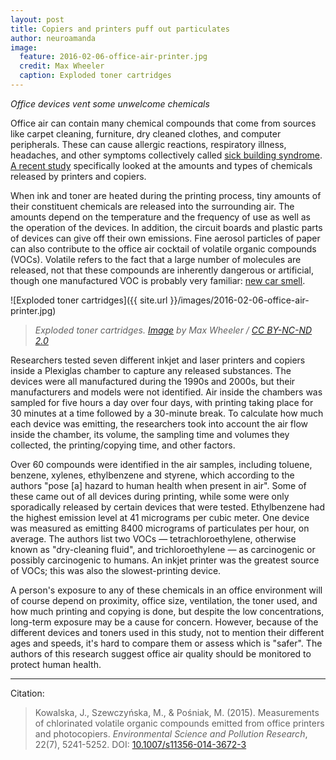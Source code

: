 ```yaml
---
layout: post
title: Copiers and printers puff out particulates
author: neuroamanda
image:
  feature: 2016-02-06-office-air-printer.jpg
  credit: Max Wheeler
  caption: Exploded toner cartridges
---
```


_Office devices vent some unwelcome chemicals_

Office air can contain many chemical compounds that come from sources like carpet cleaning, furniture, dry cleaned clothes, and computer peripherals.
These can cause allergic reactions, respiratory illness, headaches, and other symptoms collectively called [sick building syndrome](https://en.wikipedia.org/wiki/Sick_building_syndrome).
[A recent study](http://dx.doi.org/10.1007/s11356-014-3672-3) specifically looked at the amounts and types of chemicals released by printers and copiers.

<!--break-->

When ink and toner are heated during the printing process, tiny amounts of their constituent chemicals are released into the surrounding air.
The amounts depend on the temperature and the frequency of use as well as the operation of the devices.
In addition, the circuit boards and plastic parts of devices can give off their own emissions.
Fine aerosol particles of paper can also contribute to the office air cocktail of volatile organic compounds (VOCs).
Volatile refers to the fact that a large number of molecules are released, not that these compounds are inherently dangerous or artificial, though one manufactured VOC is probably very familiar: [new car smell](https://en.wikipedia.org/wiki/New_car_smell).

![Exploded toner cartridges]({{ site.url }}/images/2016-02-06-office-air-printer.jpg)

> _Exploded toner cartridges. [Image](https://www.flickr.com/photos/makenosound/2557526304/) by Max Wheeler / [CC BY-NC-ND 2.0](https://creativecommons.org/licenses/by-nc-nd/2.0/)_

Researchers tested seven different inkjet and laser printers and copiers inside a Plexiglas chamber to capture any released substances.
The devices were all manufactured during the 1990s and 2000s, but their manufacturers and models were not identified.
Air inside the chambers was sampled for five hours a day over four days, with printing taking place for 30 minutes at a time followed by a 30-minute break.
To calculate how much each device was emitting, the researchers took into account the air flow inside the chamber, its volume, the sampling time and volumes they collected, the printing/copying time, and other factors.

Over 60 compounds were identified in the air samples, including toluene, benzene, xylenes, ethylbenzene and styrene, which according to the authors "pose [a] hazard to human health when present in air".
Some of these came out of all devices during printing, while some were only sporadically released by certain devices that were tested.
Ethylbenzene had the highest emission level at 41 micrograms per cubic meter.
One device was measured as emitting 8400 micrograms of particulates per hour, on average.
The authors list two VOCs &mdash; tetrachloroethylene, otherwise known as "dry-cleaning fluid", and trichloroethylene &mdash; as carcinogenic or possibly carcinogenic to humans.
An inkjet printer was the greatest source of VOCs; this was also the slowest-printing device.

A person's exposure to any of these chemicals in an office environment will of course depend on proximity, office size, ventilation, the toner used, and how much printing and copying is done, but despite the low concentrations, long-term exposure may be a cause for concern.
However, because of the different devices and toners used in this study, not to mention their different ages and speeds, it's hard to compare them or assess which is "safer".
The authors of this research suggest office air quality should be monitored to protect human health.

---
Citation:

> Kowalska, J., Szewczyńska, M., & Pośniak, M. (2015). Measurements of chlorinated volatile organic compounds emitted from office printers and photocopiers. _Environmental Science and Pollution Research_, 22(7), 5241-5252. DOI: [10.1007/s11356-014-3672-3](http://dx.doi.org/10.1007/s11356-014-3672-3)
